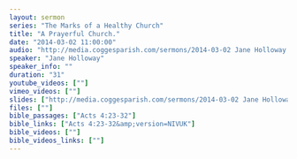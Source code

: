 ```yaml
---
layout: sermon
series: "The Marks of a Healthy Church"
title: "A Prayerful Church."
date: "2014-03-02 11:00:00"
audio: "http://media.coggesparish.com/sermons/2014-03-02 Jane Holloway.mp3"
speaker: "Jane Holloway"
speaker_info: ""
duration: "31"
youtube_videos: [""]
vimeo_videos: [""]
slides: ["http://media.coggesparish.com/sermons/2014-03-02 Jane Holloway.pdf"]
files: [""]
bible_passages: ["Acts 4:23-32"]
bible_links: ["Acts 4:23-32&amp;version=NIVUK"]
bible_videos: [""]
bible_videos_links: [""]
---
```

